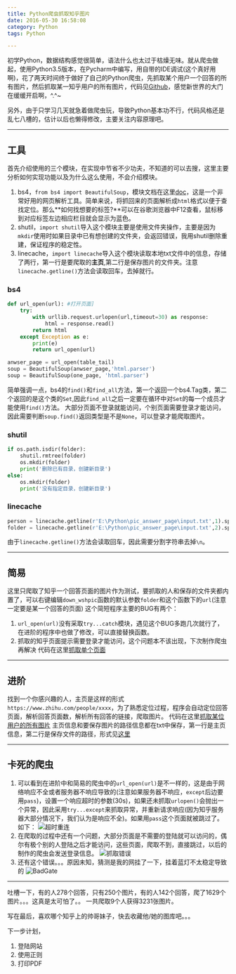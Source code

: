 ```yaml
---
title: Python爬虫抓取知乎图片
date: 2016-05-30 16:58:08
category: Python
tags: Python

---
```


初学Python，数据结构感觉很简单，语法什么也太过于枯燥无味。就从爬虫做起，使用Python3.5版本，在Pycharm中编写，用自带的IDE调试(这个真好用啊)，花了两天时间终于做好了自己的Python爬虫，先抓取某个用户一个回答的所有图片，然后抓取某一知乎用户的所有图片，代码见[Github](https://github.com/applefishsky009/PythonReptile)，感觉新世界的大门在缓缓开启啊，^.^~

另外，由于只学习几天就急着做爬虫玩，导致Python基本功不行，代码风格还是乱七八槽的，估计以后也懒得修改，主要关注内容原理吧。

---

## 工具

首先介绍使用的三个模块，在实现中节省不少功夫，不知道的可以去搜，这里主要分析如何实现功能以及为什么这么使用，不会介绍模块。
1. bs4，`from bs4 import BeautifulSoup`，模块文档在这里[doc](https://www.crummy.com/software/BeautifulSoup/bs4/doc/)，这是一个非常好用的网页解析工具。简单来说，将抓回来的页面解析成`html`格式以便于查找定位。那么**如何找想要的标签?**可以在谷歌浏览器中F12查看，鼠标移到对应标签左边相应栏目就会显示为蓝色。
2. shutil，`import shutil`导入这个模块主要是使用文件夹操作，主要是因为`mkdir`使用时如果目录中已有想创建的文件夹，会返回错误，我用shutil删除重建，保证程序的稳定性。
3. linecache，`import linecache`导入这个模块读取本地txt文件中的信息，存储了两行，第一行是要爬取的**主页**,第二行是保存图片的文件夹。注意`linecache.getline()`方法会读取回车，去掉就行。

### bs4
```python
def url_open(url): #打开页面]
    try:
        with urllib.request.urlopen(url,timeout=30) as response:
            html = response.read()
        return html
    except Exception as e:
        print(e)
        return url_open(url)

anwser_page = url_open(table_tail)
soup = BeautifulSoup(anwser_page,'html.parser')
soup = BeautifulSoup(one_page, 'html.parser')
```
简单强调一点，bs4的`find()`和`find_all`方法，第一个返回一个bs4.Tag类，第二个返回的是这个类的`Set`,因此`find_all`之后一定要在循环中对`Set`的每一个成员才能使用`find()`方法。
大部分页面不登录就能访问，个别页面需要登录才能访问，因此需要判断`soup.find()`返回类型是不是`None`，可以登录才能爬取图片。

### shutil
```python
if os.path.isdir(folder):
	shutil.rmtree(folder)
	os.mkdir(folder)
	print('删除已有目录，创建新目录')
else:
	os.mkdir(folder)
	print('没有指定目录，创建新目录')
```

### linecache
```python
person = linecache.getline(r'E:\Python\pic_answer_page\input.txt',1).split('\n')[0]
folder = linecache.getline(r'E:\Python\pic_answer_page\input.txt',2).split('\n')[0]
```
由于`linecache.getline()`方法会读取回车，因此需要分割字符串去掉`\n`。

---

## 简易

这里只爬取了知乎一个回答页面的图片作为测试，要抓取的人和保存的文件夹都内置了，可以右键编辑`down_wshpic`函数的默认参数`folder`和这个函数下的`url`(注意一定要是某一个回答的页面)
这个简短程序主要的BUG有两个：
1. `url_open(url)`没有采取`try...catch`模块，遇见这个BUG多跑几次就行了，在进阶的程序中也做了修改，可以直接替换函数。
2. 抓取的知乎页面提示需要登录才能访问，这个问题本不该出现，下次制作爬虫再解决
代码在这里[抓取单个页面](https://github.com/applefishsky009/PythonReptile/blob/master/pic_page/pic_page.py)

---

## 进阶

找到一个你感兴趣的人，主页是这样的形式`https://www.zhihu.com/people/xxxx`，为了熟悉定位过程，程序会自动定位回答页面，解析回答页面数，解析所有回答的链接，爬取图片。
代码在这里[抓取某位用户的所有图片](https://github.com/applefishsky009/PythonReptile/blob/master/pic_people/pic_people.py)
主页信息和要保存图片的路径信息都在txt中保存，第一行是主页信息，第二行是保存文件的路径，形式见[这里](https://github.com/applefishsky009/PythonReptile/blob/master/pic_people/input.txt)

---

## 卡死的爬虫

1. 可以看到在进阶中和简易的爬虫中的`url_open(url)`是不一样的，这是由于网络响应不全或者服务器不响应导致的(注意如果服务器不响应，`except`后边要用`pass`)，设置一个响应超时的参数(30s)，如果还未抓取`urlopen()`会抛出一个异常，因此采用`try...except`来抓取异常，并重新请求响应(因为知乎服务器大部分情况下，我们认为是响应不全)。如果用`pass`这个页面就被跳过了。如下：
![超时重连](http://i.imgur.com/tKh1O4Z.png)
2. 在爬取的过程中还有一个问题，大部分页面是不需要的登陆就可以访问的，偶尔有极个别的人登陆之后才能访问，这些页面，爬取不到，直接跳过，以后的制作的爬虫会发送登录信息。
![抓取错误](http://i.imgur.com/3eNTvO5.png)
3. 还有这个错误。。。原因未知，猜测是我的网挂了一下，挂着蓝灯不太稳定导致的
![BadGate](http://i.imgur.com/LTGQx7W.png)
---

吐槽一下，有的人278个回答，只有250个图片，有的人142个回答，爬了1629个图片。。。这真是太可怕了。。
一共爬取9个人获得3231张图片。

写在最后，喜欢哪个知乎上的帅哥妹子，快去收藏他/她的图库吧。。。

下一步计划，
1. 登陆网站
2. 使用正则
3. 打印PDF
